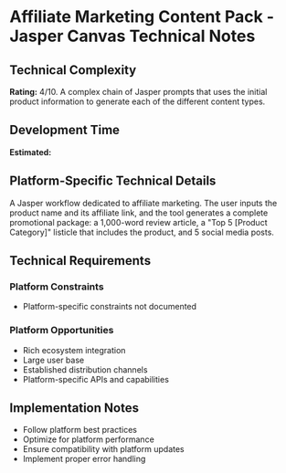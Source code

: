 # Affiliate Marketing Content Pack - Jasper Canvas Technical Notes

## Technical Complexity
**Rating:** 4/10. A complex chain of Jasper prompts that uses the initial product information to generate each of the different content types.

## Development Time
**Estimated:** 

## Platform-Specific Technical Details
A Jasper workflow dedicated to affiliate marketing. The user inputs the product name and its affiliate link, and the tool generates a complete promotional package: a 1,000-word review article, a "Top 5 [Product Category]" listicle that includes the product, and 5 social media posts.

## Technical Requirements

### Platform Constraints
- Platform-specific constraints not documented

### Platform Opportunities
- Rich ecosystem integration
- Large user base
- Established distribution channels
- Platform-specific APIs and capabilities

## Implementation Notes
- Follow platform best practices
- Optimize for platform performance
- Ensure compatibility with platform updates
- Implement proper error handling
